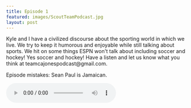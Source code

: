 ```yaml
---
title: Episode 1
featured: images/ScoutTeamPodcast.jpg
layout: post
---
```


<p>Kyle and I have a civilized discourse about the sporting world in which we live. We try to keep it humorous and enjoyable while still talking about sports. We hit on some things ESPN won't talk about including soccer and hockey! Yes soccer and hockey! Have a listen and let us know what you think at teamcajonespodcast@gmail.com.</p>
<p>Episode mistakes: Sean Paul is Jamaican.</p>
<audio controls>
  <source src="/assets/audios/episode1.mp3" type="audio/mpeg">
Your browser does not support the audio element.
</audio>
<br>